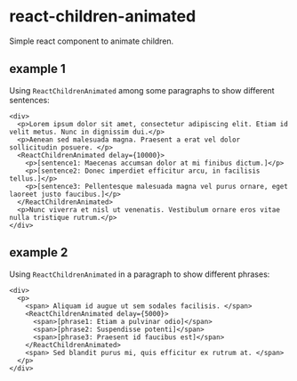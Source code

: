 # react-children-animated

Simple react component to animate children.

## example 1

Using `ReactChildrenAnimated` among some paragraphs to show different sentences:

```
<div>
  <p>Lorem ipsum dolor sit amet, consectetur adipiscing elit. Etiam id velit metus. Nunc in dignissim dui.</p>
  <p>Aenean sed malesuada magna. Praesent a erat vel dolor sollicitudin posuere. </p>
  <ReactChildrenAnimated delay={10000}>
    <p>[sentence1: Maecenas accumsan dolor at mi finibus dictum.]</p>
    <p>[sentence2: Donec imperdiet efficitur arcu, in facilisis tellus.]</p>
    <p>[sentence3: Pellentesque malesuada magna vel purus ornare, eget laoreet justo faucibus.]</p>
  </ReactChildrenAnimated>
  <p>Nunc viverra et nisl ut venenatis. Vestibulum ornare eros vitae nulla tristique rutrum.</p>
</div>
```

## example 2

Using `ReactChildrenAnimated` in a paragraph to show different phrases:

```
<div>
  <p>
    <span> Aliquam id augue ut sem sodales facilisis. </span>
    <ReactChildrenAnimated delay={5000}>
      <span>[phrase1: Etiam a pulvinar odio]</span>
      <span>[phrase2: Suspendisse potenti]</span>
      <span>[phrase3: Praesent id faucibus est]</span>
    </ReactChildrenAnimated>
    <span> Sed blandit purus mi, quis efficitur ex rutrum at. </span>
  </p>
</div>
```
